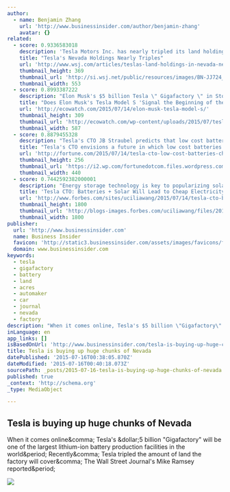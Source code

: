 ```yaml
---
author:
  - name: Benjamin Zhang
    url: 'http://www.businessinsider.com/author/benjamin-zhang'
    avatar: {}
related:
  - score: 0.9336583018
    description: 'Tesla Motors Inc. has nearly tripled its land holdings in Nevada in recent months, purchasing nearly 2,000 additional acres near Reno as it continues work on a factory intended to build batteries for electric cars and stationary backup batteries. Tesla originally purchased 1,000 acres in 2014, when it struck a deal to locate outside Reno in nearby Storey County.'
    title: "Tesla's Nevada Holdings Nearly Triples"
    url: 'http://www.wsj.com/articles/teslas-land-holdings-in-nevada-nearly-triples-1436908368'
    thumbnail_height: 369
    thumbnail_url: 'http://si.wsj.net/public/resources/images/BN-JJ724_TESLAj_G_20150714171020.jpg'
    thumbnail_width: 553
  - score: 0.8993387222
    description: "Elon Musk's $5 billion Tesla \" Gigafactory \" in Story County, Nevada isn't just going to be big, it's going to be the biggest in the world. At least that's the word on the street after Story County official Dean Haymore revealed that the electric vehicle/ battery maker initially bought a thousand acres to start with, then recently swooped up another 1,200 acres and another 350 acres on top of that."
    title: "Does Elon Musk's Tesla Model S 'Signal the Beginning of the End for Oil?'"
    url: 'http://ecowatch.com/2015/07/14/elon-musk-tesla-model-s/'
    thumbnail_height: 309
    thumbnail_url: 'http://ecowatch.com/wp-content/uploads/2015/07/teslafactoryfb.jpg'
    thumbnail_width: 587
  - score: 0.8879455328
    description: "Tesla's CTO JB Straubel predicts that low cost batteries will transform transportation and access to electricity over the next decade. In a wide ranging talk at a solar conference in San Francisco Monday night, Straubel described a future in which all vehicles (other than planes and rockets) are powered by batteries, and new electricity systems are built with solar panels combined with batteries."
    title: "Tesla's CTO envisions a future in which low cost batteries change everything"
    url: 'http://fortune.com/2015/07/14/tesla-cto-low-cost-batteries-change-everything/'
    thumbnail_height: 256
    thumbnail_url: 'https://i2.wp.com/fortunedotcom.files.wordpress.com/2015/07/img_2095-e1436840301649.jpg?fit=440%2C330&quality=80&strip'
    thumbnail_width: 440
  - score: 0.7442592382000001
    description: "Energy storage technology is key to popularizing solar energy generation, and that point was underscored by the feature speaker at a large solar energy conference in San Francisco Monday: Tesla Motors' chief technology officer, JB Straubel. Straubel took the stage at Intersolar's opening ceremony to extol the energy density and other [...]"
    title: 'Tesla CTO: Batteries + Solar Will Lead to Cheap Electricity Within 10 Years'
    url: 'http://www.forbes.com/sites/uciliawang/2015/07/14/tesla-cto-batteries-solar-will-lead-to-cheap-electricity-within-10-years/'
    thumbnail_height: 1800
    thumbnail_url: 'http://blogs-images.forbes.com/uciliawang/files/2015/05/Tesla-home-battery-pack.jpg'
    thumbnail_width: 1800
publisher:
  url: 'http://www.businessinsider.com'
  name: Business Insider
  favicon: 'http://static3.businessinsider.com/assets/images/favicons/favicon.ico?v=dLl892QoQj'
  domain: www.businessinsider.com
keywords:
  - tesla
  - gigafactory
  - battery
  - land
  - acres
  - automaker
  - car
  - journal
  - nevada
  - factory
description: "When it comes online, Tesla's $5 billion \"Gigafactory\" will be one of the largest lithium-ion battery production facilities in the world. Recently, Tesla tripled the amount of land the factory will cover, The Wall Street Journal's Mike Ramsey reported."
inLanguage: en
app_links: []
isBasedOnUrl: 'http://www.businessinsider.com/tesla-is-buying-up-huge-chunks-of-nevada-2015-7'
title: Tesla is buying up huge chunks of Nevada
datePublished: '2015-07-16T00:38:05.870Z'
dateModified: '2015-07-16T00:40:18.073Z'
sourcePath: _posts/2015-07-16-tesla-is-buying-up-huge-chunks-of-nevada.md
published: true
_context: 'http://schema.org'
_type: MediaObject

---
```

<article style=""><h1>Tesla is buying up huge chunks of Nevada</h1><p>When it comes online&amp;comma; Tesla's &amp;dollar;5 billion "Gigafactory" will be one of the largest lithium-ion battery production facilities in the world&amp;period; Recently&amp;comma; Tesla tripled the amount of land the factory will cover&amp;comma; The Wall Street Journal's Mike Ramsey reported&amp;period;</p><img src="http://static4.businessinsider.com/image/55a68d84371d2277018b68e9/tesla-is-buying-up-huge-chunks-of-nevada.jpg" /></article>
